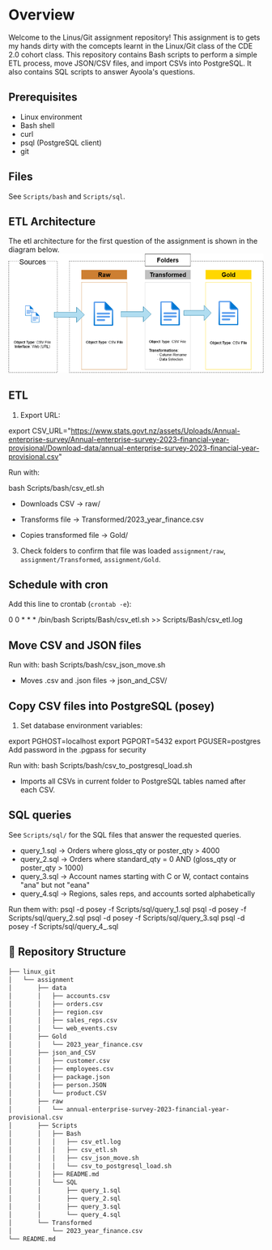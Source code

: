 # Overview

Welcome to the Linus/Git assignment repository!
This assignment is to gets my hands dirty with the comcepts learnt in the Linux/Git class of the CDE 2.0 cohort class.
This repository contains Bash scripts to perform a simple ETL process, move JSON/CSV files, and import CSVs into PostgreSQL. It also contains SQL scripts to answer Ayoola's questions.

## Prerequisites
- Linux environment
- Bash shell
- curl
- psql (PostgreSQL client)
- git

## Files
See `Scripts/bash` and `Scripts/sql`.

## ETL Architecture

The etl architecture for the first question of the assignment is shown in the diagram below.
![ETL Architecture](docs\csv_etl_architecture.png)

## ETL

1. Export URL:

export CSV_URL="https://www.stats.govt.nz/assets/Uploads/Annual-enterprise-survey/Annual-enterprise-survey-2023-financial-year-provisional/Download-data/annual-enterprise-survey-2023-financial-year-provisional.csv"

Run with:

bash Scripts/bash/csv_etl.sh

* Downloads CSV -> raw/

* Transforms file -> Transformed/2023_year_finance.csv

* Copies transformed file -> Gold/

3. Check folders to confirm that file was loaded `assignment/raw`, `assignment/Transformed`, `assignment/Gold`.

## Schedule with cron

Add this line to crontab (`crontab -e`):

0 0 * * * /bin/bash Scripts/Bash/csv_etl.sh >> Scripts/Bash/csv_etl.log

## Move CSV and JSON files

Run with:
bash Scripts/bash/csv_json_move.sh

* Moves .csv and .json files -> json_and_CSV/

## Copy CSV files into PostgreSQL (posey)

1. Set database environment variables:

export PGHOST=localhost
export PGPORT=5432
export PGUSER=postgres
Add password in the .pgpass for security

Run with:
bash Scripts/bash/csv_to_postgresql_load.sh

* Imports all CSVs in current folder to PostgreSQL tables named after each CSV.

## SQL queries

See `Scripts/sql/` for the SQL files that answer the requested queries.

* query_1.sql -> Orders where gloss_qty or poster_qty > 4000
* query_2.sql -> Orders where standard_qty = 0 AND (gloss_qty or poster_qty > 1000)
* query_3.sql -> Account names starting with C or W, contact contains "ana" but not "eana"
* query_4.sql -> Regions, sales reps, and accounts sorted alphabetically

Run them with:
psql -d posey -f Scripts/sql/query_1.sql
psql -d posey -f Scripts/sql/query_2.sql
psql -d posey -f Scripts/sql/query_3.sql
psql -d posey -f Scripts/sql/query_4_.sql

## 📂 Repository Structure
```
├── linux_git
│   └── assignment
│       ├── data
│       │   ├── accounts.csv
│       │   ├── orders.csv
│       │   ├── region.csv
│       │   ├── sales_reps.csv
│       │   └── web_events.csv
│       ├── Gold
│       │   └── 2023_year_finance.csv
│       ├── json_and_CSV
│       │   ├── customer.csv
│       │   ├── employees.csv
│       │   ├── package.json
│       │   ├── person.JSON
│       │   └── product.CSV
│       ├── raw
│       │   └── annual-enterprise-survey-2023-financial-year-provisional.csv
│       ├── Scripts
│       │   ├── Bash
│       │   │   ├── csv_etl.log
│       │   │   ├── csv_etl.sh
│       │   │   ├── csv_json_move.sh
│       │   │   └── csv_to_postgresql_load.sh
│       │   ├── README.md
│       │   └── SQL
│       │       ├── query_1.sql
│       │       ├── query_2.sql
│       │       ├── query_3.sql
│       │       └── query_4.sql
│       └── Transformed
│           └── 2023_year_finance.csv
└── README.md
```
